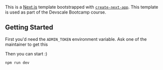 This is a [Next.js](https://nextjs.org/) template bootstrapped with [`create-next-app`](https://github.com/vercel/next.js/tree/canary/packages/create-next-app). This template is used as part of the Devscale Bootcamp course.

## Getting Started

First you'd need the `ADMIN_TOKEN` environment variable. Ask one of the maintainer to get this

Then you can start :)

```
npm run dev
```
